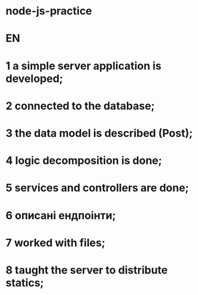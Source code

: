 # node-js-practice

# EN

# 1 a simple server application is developed;

# 2 connected to the database;

# 3 the data model is described (Post);

# 4 logic decomposition is done;

# 5 services and controllers are done;

# 6 описані ендпоінти;

# 7 worked with files;

# 8 taught the server to distribute statics;
